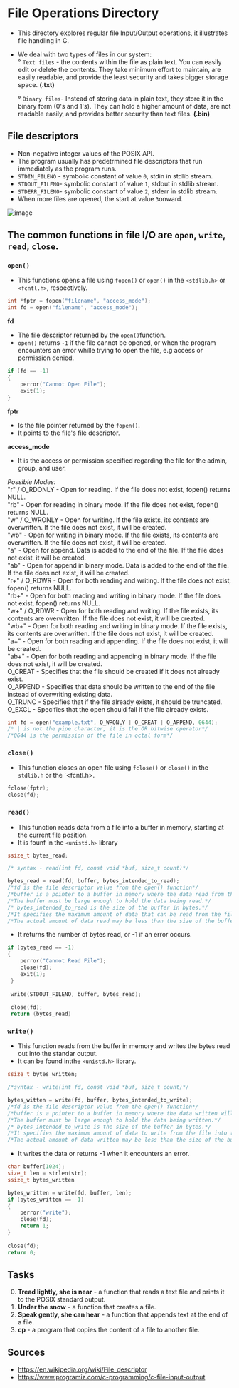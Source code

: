 # File Operations Directory

- This directory explores regular file Input/Output operations, it illustrates file handling in C.

- We deal with two types of files in our system:<br>
  ° `Text files` - the contents within the file as plain text. You can easily edit or delete the contents. They take minimum effort
    to maintain, are easily readable, and provide the least security and takes bigger storage space. **(.txt)**<br>
    
  ° `Binary files`- Instead of storing data in plain text, they store it in the binary form (0's and 1's). They can hold a higher
    amount of data, are not readable easily, and provides better security than text files. 
    **(.bin)**<br>
    
## File descriptors
- Non-negative integer values of the POSIX API.
- The program usually has predetrmined file descriptors that run immediately as the program runs.
- `STDIN_FILENO` - symbolic constant of value `0`, stdin in stdlib stream.
- `STDOUT_FILENO`- symbolic constant of value `1`, stdout in stdlib stream.
- `STDERR_FILENO`- symbolic constant of value `2`, stderr in stdlib stream.
- When more files are opened, the start at value `3`onward.

![image](https://user-images.githubusercontent.com/123845948/231463285-715cf7ec-72d9-4efb-aefc-7e205d48c029.png)

## The common functions in file I/O are `open`, `write`, `read`, `close`.

### `open()`
- This functions opens a file using `fopen()` or `open()` in the `<stdlib.h>` or `<fcntl.h>`, respectively.
```c
int *fptr = fopen("filename", "access_mode");
int fd = open("filename", "access_mode");
```
**fd**<br>
- The file descriptor returned by the `open()`function.
- `open()` returns `-1` if the file cannot be opened, or when the program encounters an error whille trying to open the file, e.g access or permission denied.
```c
if (fd == -1)
{
    perror("Cannot Open File");
    exit(1);
}
 ```
**fptr**<br>
- Is the file pointer returned by the `fopen()`.
- It points to the file's file descriptor.

**access_mode**<br>
- It is the access or permission specified regarding the file for the admin, group, and user.

_Possible Modes:_<br>
"r" / O_RDONLY -	Open for reading.	If the file does not exist, fopen() returns NULL.<br>
"rb" - Open for reading in binary mode.	If the file does not exist, fopen() returns NULL.<br>
"w" / O_WRONLY -	Open for writing.	If the file exists, its contents are overwritten. If the file does not exist, it will be created.<br>
"wb" -	Open for writing in binary mode.	If the file exists, its contents are overwritten. If the file does not exist, it will be created.<br>
"a" - Open for append. Data is added to the end of the file.	If the file does not exist, it will be created.<br>
"ab" - Open for append in binary mode. Data is added to the end of the file.	If the file does not exist, it will be created.<br>
"r+" / O_RDWR - Open for both reading and writing.	If the file does not exist, fopen() returns NULL.<br>
"rb+"	- Open for both reading and writing in binary mode.	If the file does not exist, fopen() returns NULL.<br>
"w+" / O_RDWR -	Open for both reading and writing.	If the file exists, its contents are overwritten. If the file does not exist, it will be created.<br>
"wb+" -	Open for both reading and writing in binary mode.	If the file exists, its contents are overwritten. If the file does not exist, it will be created.<br>
"a+" - Open for both reading and appending.	If the file does not exist, it will be created.<br>
"ab+" - Open for both reading and appending in binary mode.	If the file does not exist, it will be created.<br>
O_CREAT - Specifies that the file should be created if it does not already exist.<br>
O_APPEND - Specifies that data should be written to the end of the file instead of overwriting existing data.<br>
O_TRUNC - Specifies that if the file already exists, it should be truncated.<br>
O_EXCL - Specifies that the open should fail if the file already exists.<br>

```c
int fd = open("example.txt", O_WRONLY | O_CREAT | O_APPEND, 0644);
/* | is not the pipe character, it is the OR bitwise operator*/
/*0644 is the permission of the file in octal form*/
```
### `close()`
- This function closes an open file using `fclose()` or `close()` in the `stdlib.h` or the `<fcntl.h>.
```c
fclose(fptr);
close(fd);
```
### `read()`
- This function reads data from a file into a buffer in memory, starting at the current file position.
- It is founf in the `<unistd.h>` library

```c
ssize_t bytes_read;

/* syntax - read(int fd, const void *buf, size_t count)*/

bytes_read = read(fd, buffer, bytes_intended_to_read);
/*fd is the file descriptor value from the open() function*/
/*buffer is a pointer to a buffer in memory where the data read from the file will be stored.*/ 
/*The buffer must be large enough to hold the data being read.*/
/* bytes_intended_to_read is the size of the buffer in bytes.*/
/*It specifies the maximum amount of data that can be read from the file into the buffer.*/
/*The actual amount of data read may be less than the size of the buffer*/
```
- It returns the number of bytes read, or -1 if an error occurs.

```c
if (bytes_read == -1)
{
    perror("Cannot Read File");
    close(fd);
    exit(1);
 }
 
 write(STDOUT_FILENO, buffer, bytes_read);
 
 close(fd);
 return (bytes_read)
 ```
 ### `write()`
 - This function reads from the buffer in memory and writes the bytes read out into the standar output.
 - It can be found intthe `<unistd.h>` library.

```c
ssize_t bytes_written;

/*syntax - write(int fd, const void *buf, size_t count)*/

bytes_witten = write(fd, buffer, bytes_intended_to_write);
/*fd is the file descriptor value from the open() function*/
/*buffer is a pointer to a buffer in memory where the data written will be stored.*/ 
/*The buffer must be large enough to hold the data being written.*/
/* bytes_intended_to_write is the size of the buffer in bytes.*/
/*It specifies the maximum amount of data to write from the file into the buffer.*/
/*The actual amount of data written may be less than the size of the buffer*/
```
- It writes the data or returns -1 when it encounters an error.
```c
char buffer[1024];
size_t len = strlen(str);
ssize_t bytes_written 

bytes_written = write(fd, buffer, len);
if (bytes_written == -1)
{
    perror("write");
    close(fd);
    return 1;
}
    
close(fd);
return 0;
```
## Tasks

0. **Tread lightly, she is near** -  a function that reads a text file and prints it to the POSIX standard output.
1. **Under the snow** -  a function that creates a file.
2. **Speak gently, she can hear** - a function that appends text at the end of a file.
3. **cp** - a program that copies the content of a file to another file.

## Sources
- https://en.wikipedia.org/wiki/File_descriptor
- https://www.programiz.com/c-programming/c-file-input-output
